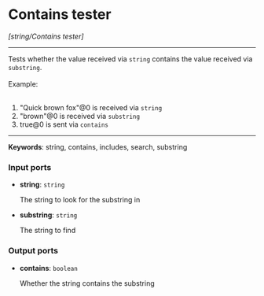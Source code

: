 # Contains tester

_[string/Contains tester]_

---

Tests whether the value received via `string` contains the value received via `substring`.<br>
<br>
Example:<br>
<br>
1. "Quick brown fox"@0 is received via `string`<br>
2. "brown"@0 is received via `substring`<br>
3. true@0 is sent via `contains`<br>

---

__Keywords__: string, contains, includes, search, substring

### Input ports

* __string__: ` string `

    The string to look for the substring in<br>


* __substring__: ` string `

    The string to find<br>

### Output ports

* __contains__: ` boolean `

    Whether the string contains the substring<br>

